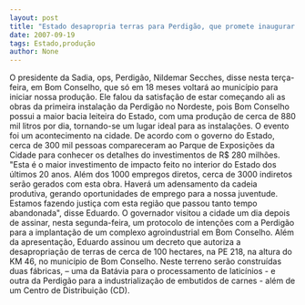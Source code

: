 ```yaml
---
layout: post
title: "Estado desapropria terras para Perdigão, que promete inaugurar produção em um ano e seis meses"
date: 2007-09-19
tags: Estado,produção
author: None
---
```

O presidente da Sadia, ops, Perdig&atilde;o, Nildemar Secches, disse nesta ter&ccedil;a-feira, em Bom Conselho, que s&oacute; em 18 meses voltar&aacute; ao munic&iacute;pio para iniciar nossa produ&ccedil;&atilde;o.
Ele falou da satisfa&ccedil;&atilde;o de estar come&ccedil;ando ali as obras da primeira instala&ccedil;&atilde;o da Perdig&atilde;o no Nordeste, pois Bom Conselho possui a maior bacia leiteira do Estado, com uma produ&ccedil;&atilde;o de cerca de 880 mil litros por dia, tornando-se um lugar ideal para as instala&ccedil;&otilde;es. 
O evento foi um acontecimento na cidade. De acordo com o governo do Estado, cerca de 300 mil pessoas compareceram ao Parque de Exposi&ccedil;&otilde;es da Cidade para conhecer os detalhes do investimentos de R$ 280 milh&otilde;es. &quot;Esta &eacute; o maior investimento de impacto feito no interior do Estado dos &uacute;ltimos 20 anos. Al&eacute;m dos 1000 empregos diretos, cerca de 3000 indiretos ser&atilde;o gerados com esta obra. Haver&aacute; um adensamento da cadeia produtiva, gerando oportunidades de emprego para a nossa juventude. Estamos fazendo justi&ccedil;a com esta regi&atilde;o que passou tanto tempo abandonada&quot;, disse Eduardo. 
O governador visitou a cidade um dia depois de assinar, nesta segunda-feira, um protocolo de inten&ccedil;&otilde;es com a Perdig&atilde;o para a implanta&ccedil;&atilde;o de um complexo agroindustrial em Bom Conselho. 
Al&eacute;m da apresenta&ccedil;&atilde;o, Eduardo assinou um decreto que autoriza a desapropria&ccedil;&atilde;o de terras de cerca de 100 hectares, na PE 218, na altura do KM 46, no munic&iacute;pio de Bom Conselho. Neste terreno ser&atilde;o constru&iacute;das duas f&aacute;bricas, &ndash; uma da Bat&aacute;via para o processamento de latic&iacute;nios - e outra da Perdig&atilde;o para a industrializa&ccedil;&atilde;o de embutidos de carnes - al&eacute;m de um Centro de Distribui&ccedil;&atilde;o (CD).  